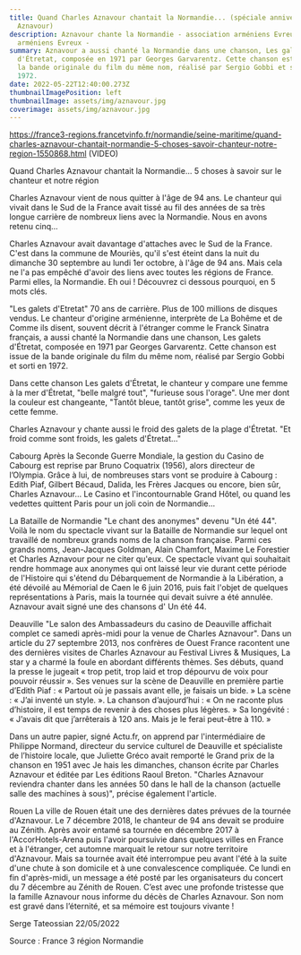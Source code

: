 ```yaml
---
title: Quand Charles Aznavour chantait la Normandie... (spéciale anniversaire
  Aznavour)
description: Aznavour chante la Normandie - association arméniens Evreux -
  arméniens Evreux -
summary: Aznavour a aussi chanté la Normandie dans une chanson, Les galets
  d'Étretat, composée en 1971 par Georges Garvarentz. Cette chanson est issue de
  la bande originale du film du même nom, réalisé par Sergio Gobbi et sorti en
  1972.
date: 2022-05-22T12:40:00.273Z
thumbnailImagePosition: left
thumbnailImage: assets/img/aznavour.jpg
coverimage: assets/img/aznavour.jpg
---
```

https://france3-regions.francetvinfo.fr/normandie/seine-maritime/quand-charles-aznavour-chantait-normandie-5-choses-savoir-chanteur-notre-region-1550868.html
(VIDEO)

Quand Charles Aznavour chantait la Normandie... 5 choses à savoir sur le chanteur et notre région

Charles Aznavour vient de nous quitter à l'âge de 94 ans. Le chanteur qui vivait dans le Sud de la France avait tissé au fil des années de sa très longue carrière de nombreux liens avec la Normandie. Nous en avons retenu cinq... 

Charles Aznavour avait davantage d'attaches avec le Sud de la France. C'est dans la commune de Mouriès, qu'il s'est éteint dans la nuit du dimanche 30 septembre au lundi 1er octobre, à l'âge de 94 ans. Mais cela ne l'a pas empêché d'avoir des liens avec toutes les régions de France. Parmi elles, la Normandie. Eh oui ! Découvrez ci dessous pourquoi, en 5 mots clés. 

"Les galets d'Etretat"
70 ans de carrière. Plus de 100 millions de disques vendus. Le chanteur d'origine arménienne, interprète de La Bohême et de Comme ils disent, souvent décrit à l'étranger comme le Franck Sinatra français, a aussi chanté la Normandie dans une chanson, Les galets d'Étretat, composée en 1971 par Georges Garvarentz. Cette chanson est issue de la bande originale du film du même nom, réalisé par Sergio Gobbi et sorti en 1972.
 
Dans cette chanson Les galets d'Étretat, le chanteur y compare une femme à la mer d'Étretat, "belle malgré tout", "furieuse sous l'orage". Une mer dont la couleur est changeante, "Tantôt bleue, tantôt grise", comme les yeux de cette femme.
 
Charles Aznavour y chante aussi le froid des galets de la plage d'Étretat. "Et froid comme sont froids, les galets d'Étretat..." 
 
Cabourg
Après la Seconde Guerre Mondiale, la gestion du Casino de Cabourg est reprise par Bruno Coquatrix (1956), alors directeur de l’Olympia. Grâce à lui, de nombreuses stars vont se produire à Cabourg : Edith Piaf, Gilbert Bécaud, Dalida, les Frères Jacques ou encore, bien sûr, Charles Aznavour… Le Casino et l'incontournable Grand Hôtel, ou quand les vedettes quittent Paris pour un joli coin de Normandie...
 
La Bataille de Normandie 
"Le chant des anonymes" devenu "Un été 44". Voilà le nom du spectacle vivant sur la Bataille de Normandie sur lequel ont travaillé de nombreux grands noms de la chanson française. Parmi ces grands noms, Jean-Jacques Goldman, Alain Chamfort, Maxime Le Forestier et Charles Aznavour pour ne citer qu'eux. Ce spectacle vivant qui souhaitait rendre hommage aux anonymes qui ont laissé leur vie durant cette période de l'Histoire qui s'étend du Débarquement de Normandie à la Libération, a été dévoilé au Mémorial de Caen le 6 juin 2016, puis fait l'objet de quelques représentations à Paris, mais la tournée qui devait suivre a été annulée. Aznavour avait signé une des chansons d' Un été 44.
 
Deauville
"Le salon des Ambassadeurs du casino de Deauville affichait complet ce samedi après-midi pour la venue de Charles Aznavour".  Dans un article du 27 septembre 2013, nos confrères de Ouest France racontent une des dernières visites de Charles Aznavour au Festival Livres & Musiques,
La star y a charmé la foule en abordant différents thèmes. Ses débuts, quand la presse le jugeait « trop petit, trop laid et trop dépourvu de voix pour pouvoir réussir ». Ses venues sur la scène de Deauville en première partie d’Edith Piaf : « Partout où je passais avant elle, je faisais un bide. » La scène : « J’ai inventé un style. ». La chanson d’aujourd’hui : « On ne raconte plus d’histoire, il est temps de revenir à des choses plus légères. » Sa longévité : « J’avais dit que j’arrêterais à 120 ans. Mais je le ferai peut-être à 110. »


Dans un autre papier, signé Actu.fr, on apprend par l'intermédiaire de Philippe Normand, directeur du service culturel de Deauville et spécialiste de l’histoire locale, que Juliette Gréco avait remporté le Grand prix de la chanson en 1951 avec Je hais les dimanches, chanson écrite par Charles Aznavour et éditée par Les éditions Raoul Breton. "Charles Aznavour reviendra chanter dans les années 50 dans le hall de la chanson (actuelle salle des machines à sous)", précise également l'article.
 
Rouen
La ville de Rouen était une des dernières dates prévues de la tournée d'Aznavour. Le 7 décembre 2018, le chanteur de 94 ans devait se produire au Zénith. Après avoir entamé sa tournée en décembre 2017 à l'AccorHotels-Arena puis l'avoir poursuivie dans quelques villes en France et à l'étranger, cet automne marquait le retour sur notre territoire d'Aznavour. Mais sa tournée avait été interrompue peu avant l'été à la suite d'une chute à son domicile et à une convalescence compliquée. 
Ce lundi en fin d'après-midi, un message a été posté par les organisateurs du concert du 7 décembre au Zénith de Rouen. 
C’est avec une profonde tristesse que la famille Aznavour nous informe du décès de Charles Aznavour.
Son nom est gravé dans l’éternité, et sa mémoire est toujours vivante !


Serge Tateossian 
22/05/2022 

Source : France 3 région Normandie 
